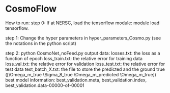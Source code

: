 # CosmoFlow

How to run:
step 0: If at NERSC, load the tensorflow module: module load tensorflow. 

step 1: Change the hyper parameters in hyper_parameters_Cosmo.py (see the notations in the python script)

step 2: python CosmoNet_noFeed.py
output data:
	losses.txt: the loss as a function of epoch
	loss_train.txt: the relative error for training data
	loss_val.txt: the relative error for validation
	loss_test.txt: the relative error for test data
	test_batch_X.txt: the file to store the predicted and the ground true ([\Omega_m_true \Sigma_8_true \Omega_m_predicted \Omega_m_true])
	best model information: best_validation.meta, best_validation.index, best_validation.data-00000-of-00001 
